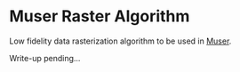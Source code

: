 # Muser Raster Algorithm
Low fidelity data rasterization algorithm to be used in [Muser](https://github.com/anthonymesa/Muser).

Write-up pending...
